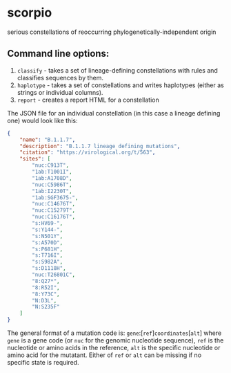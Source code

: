 # scorpio
serious constellations of reoccurring phylogenetically-independent origin

## Command line options:

1. `classify` - takes a set of lineage-defining constellations with rules and classifies sequences by them.
2. `haplotype` - takes a set of constellations and writes haplotypes (either as strings or individual columns).
3. `report` - creates a report HTML for a constellation

The JSON file for an individual constellation (in this case a lineage defining one) would look like this:
```json
{
	"name": "B.1.1.7",
	"description": "B.1.1.7 lineage defining mutations",
	"citation": "https://virological.org/t/563",
	"sites": [
		"nuc:C913T",
		"1ab:T1001I",
		"1ab:A1708D",
		"nuc:C5986T",
		"1ab:I2230T",
		"1ab:SGF3675-",
		"nuc:C14676T",
		"nuc:C15279T",
		"nuc:C16176T",
		"s:HV69-",
		"s:Y144-",
		"s:N501Y",
		"s:A570D",
		"s:P681H",
		"s:T716I",
		"s:S982A",
		"s:D1118H",
		"nuc:T26801C",
		"8:Q27*",
		"8:R52I",
		"8:Y73C",
		"N:D3L",
		"N:S235F"
	]
}
```

The general format of a mutation code is:
`gene`:[`ref`]`coordinates`[`alt`]
where `gene` is a gene code (or `nuc` for the genomic nucleotide sequence), `ref` is the nucleotide or amino acids in the reference, `alt` is the specific nucleotide or amino acid for the mutatant. Either of `ref` or `alt` can be missing if no specific state is required.
